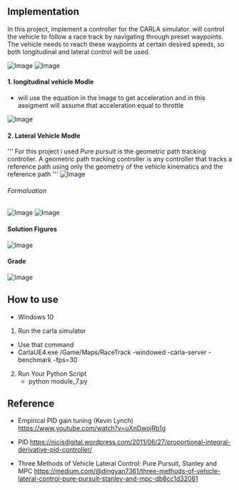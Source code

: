 ## Implementation

In this project, implement a controller for the CARLA simulator.
will control the vehicle to follow a race track by navigating through preset waypoints. 
The vehicle needs to reach these waypoints at certain desired speeds, so both longitudinal and lateral control will be used.

![Image](https://github.com/Nada8773/Self-Driving-Car/blob/master/Introduction%20to%20Self-Driving%20Cars/Week7/Image/vehicle%20track3.PNG)
![Image](https://github.com/Nada8773/Self-Driving-Car/blob/master/Introduction%20to%20Self-Driving%20Cars/Week7/Image/vehicle%20track2.PNG)


#### 1. longitudinal vehicle Modle
- will use the equation in the image to get acceleration
  and in this assigment will assume that acceleration equal to throttle
  
![Image](https://raw.githubusercontent.com/Nada8773/Self-Driving-Car/master/Introduction%20to%20Self-Driving%20Cars/Week7/Image/Longitudinal1.PNG?token=AICENQ7KEC34ANT5YNPJRDS7ELN2A)

#### 2. Lateral Vehicle Modle

'''
For this project i used  Pure pursuit is the geometric path tracking controller.
A geometric path tracking controller is any controller that 
tracks a reference path using only the geometry of the vehicle kinematics 
and the reference path
'''
![Image](https://raw.githubusercontent.com/Nada8773/Self-Driving-Car/master/Introduction%20to%20Self-Driving%20Cars/Week7/Image/lateral3.PNG?token=AICENQ25KDHIPDKIQEVJN3S7ELOUG)

###### Formaluation
![Image](https://raw.githubusercontent.com/Nada8773/Self-Driving-Car/master/Introduction%20to%20Self-Driving%20Cars/Week7/Image/lateral1.PNG?token=AICENQYOIAYDJJXYNBYP3CK7ELOW2)
![Image](https://raw.githubusercontent.com/Nada8773/Self-Driving-Car/master/Introduction%20to%20Self-Driving%20Cars/Week7/Image/lateral2.PNG?token=AICENQ4P3JIPQTVDQDGGHUS7ELOYU)

#### Solution Figures
![Image](https://github.com/Nada8773/Self-Driving-Car/blob/master/Introduction%20to%20Self-Driving%20Cars/Week7/Image/out1.PNG)

#### Grade
![Image](https://github.com/Nada8773/Self-Driving-Car/blob/master/Introduction%20to%20Self-Driving%20Cars/Week7/Image/out.PNG)


## How to use
- Windows 10 
1. Run the carla simulator
  - Use that command
   - CarlaUE4.exe /Game/Maps/RaceTrack -windowed -carla-server -benchmark -fps=30
2. Run Your Python Script 
   - python module_7.py

## Reference 

- Empirical PID gain tuning (Kevin Lynch)
https://www.youtube.com/watch?v=uXnDwojRb1g

- PID 
https://nicisdigital.wordpress.com/2011/06/27/proportional-integral-derivative-pid-controller/

- Three Methods of Vehicle Lateral Control: Pure Pursuit, Stanley and MPC
https://medium.com/@dingyan7361/three-methods-of-vehicle-lateral-control-pure-pursuit-stanley-and-mpc-db8cc1d32081
